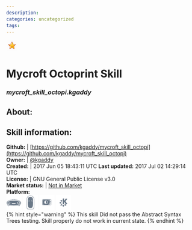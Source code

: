 ```yaml
--- 
description: 
categories: uncategorized   
tags:   
---
```


![](../.gitbook/assets/star.png)  
# Mycroft Octoprint Skill  
### _mycroft_skill_octopi.kgaddy_  
## About:  


## Skill information:  
**Github:** | [https://github.com/kgaddy/mycroft_skill_octopi](https://github.com/kgaddy/mycroft_skill_octopi)  
**Owner:** | [@kgaddy](https://github.com/kgaddy)  
**Created:** | 2017 Jun 05 18:43:11 UTC  **Last updated:** 2017 Jul 02 14:29:14 UTC  
**License:** | GNU General Public License v3.0  
**Market status:** | [Not in Market](https://market.mycroft.ai/skill/)  
**Platform:**  
 ![](../.gitbook/assets/mark-1-icon.png)  ![](../.gitbook/assets/mark-2-icon.png)  ![](../.gitbook/assets/picroft-icon.png)  ![](../.gitbook/assets/kde.png)   
{% hint style="warning" %}
This skill Did not pass the Abstract Syntax Trees testing. Skill properly do not work in current state.
{% endhint %}
